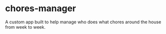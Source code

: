 # chores-manager
A custom app built to help manage who does what chores around the house from week to week.
